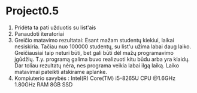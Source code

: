 # Project0.5
1. Pridėta ta pati užduotis su list'ais
2. Panaudoti iteratoriai
3. Greičio matavimo rezultatai:
Esant mažam studentų kiekiui, laikai nesiskiria.
Tačiau nuo 100000 studentų, su list'u užima labai daug laiko.
Greičiausiai taip neturi būti, bet gali būti dėl mažų programavimo įgūdžių. T.y. programą galima buvo realizuoti kitu būdu arba yra klaidų.
Dar toliau rezultatų nėra, nes programa veikia labai ilgą laiką.
Laiko matavimai pateikti atskirame aplanke.
4. Kompiuterio savybės : 
Intel(R) Core(TM) i5-8265U CPU @1.6GHz   1.80GHz
RAM 8GB
SSD
